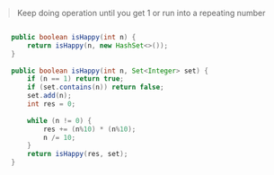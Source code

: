 
> Keep doing operation until you get 1 or run into a repeating number

```java

    public boolean isHappy(int n) {
        return isHappy(n, new HashSet<>());   
    }
    
    public boolean isHappy(int n, Set<Integer> set) {
        if (n == 1) return true;
        if (set.contains(n)) return false;
        set.add(n);
        int res = 0;
        
        while (n != 0) {
            res += (n%10) * (n%10);
            n /= 10;
        }
        return isHappy(res, set);    
    }

```